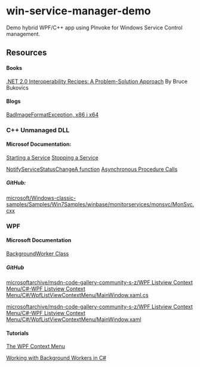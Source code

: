 # win-service-manager-demo
Demo hybrid WPF/C++ app using PInvoke for Windows Service Control management.

## Resources

#### Books

[.NET 2.0 Interoperability Recipes: A Problem-Solution Approach](https://books.google.ru/books?id=ZDin4axsYoEC&pg=PA597&lpg=PA597&dq=unmanaged+c%2B%2B+arrays+of+structures&source=bl&ots=x7adH6Rw00&sig=ACfU3U3M-JFofoHVS7Oo_0YDCAvCodz_lg&hl=en&sa=X&ved=2ahUKEwiChp2q6prpAhUBuIsKHfohCKsQ6AEwBXoECAoQAQ#v=onepage&q=unmanaged%20c%2B%2B%20arrays%20of%20structures&f=false) By Bruce Bukovics

#### Blogs

[BadImageFormatException, x86 i x64](https://www.codeproject.com/articles/383138/badimageformatexception-x86-i-x64)

### C++ Unmanaged DLL

#### Microsof Documentation:

[Starting a Service](https://docs.microsoft.com/en-us/windows/win32/services/starting-a-service)
[Stopping a Service](https://docs.microsoft.com/en-us/windows/win32/services/stopping-a-service)

[NotifyServiceStatusChangeA function](https://docs.microsoft.com/en-us/windows/win32/api/winsvc/nf-winsvc-notifyservicestatuschangea?redirectedfrom=MSDN)
[Asynchronous Procedure Calls](https://docs.microsoft.com/en-us/windows/win32/sync/asynchronous-procedure-calls)

##### GitHub:
[microsoft/Windows-classic-samples/Samples/Win7Samples/winbase/monitorservices/monsvc/MonSvc.cxx](https://github.com/microsoft/Windows-classic-samples/blob/master/Samples/Win7Samples/winbase/monitorservices/monsvc/MonSvc.cxx)

### WPF

#### Microsoft Documentation

[BackgroundWorker Class](https://docs.microsoft.com/en-us/dotnet/api/system.componentmodel.backgroundworker?view=netframework-3.5)

##### GitHub

[microsoftarchive/msdn-code-gallery-community-s-z/WPF Listview Context Menu/C#-WPF Listview Context Menu/C#/WpfListViewContextMenu/MainWindow.xaml.cs](https://github.com/microsoftarchive/msdn-code-gallery-community-s-z/blob/master/WPF%20Listview%20Context%20Menu/%5BC%23%5D-WPF%20Listview%20Context%20Menu/C%23/WpfListViewContextMenu/MainWindow.xaml.cs)

[microsoftarchive/msdn-code-gallery-community-s-z/WPF Listview Context Menu/C#-WPF Listview Context Menu/C#/WpfListViewContextMenu/MainWindow.xaml](https://github.com/microsoftarchive/msdn-code-gallery-community-s-z/blob/master/WPF%20Listview%20Context%20Menu/%5BC%23%5D-WPF%20Listview%20Context%20Menu/C%23/WpfListViewContextMenu/MainWindow.xaml)

#### Tutorials

[The WPF Context Menu](https://github.com/microsoftarchive/msdn-code-gallery-community-s-z/blob/master/WPF%20Listview%20Context%20Menu/%5BC%23%5D-WPF%20Listview%20Context%20Menu/C%23/WpfListViewContextMenu/MainWindow.xaml)

[Working with Background Workers in C#](https://www.codeguru.com/columns/dotnet/working-with-background-workers-in-c.html)


